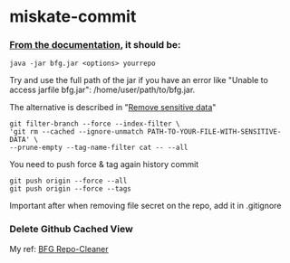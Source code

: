 # miskate-commit

### [From the documentation](https://rtyley.github.io/bfg-repo-cleaner/0), it should be:

```
java -jar bfg.jar <options> yourrepo

```
Try and use the full path of the jar if you have an error like "Unable to access jarfile bfg.jar": /home/user/path/to/bfg.jar.

The alternative is described in "[Remove sensitive data](https://docs.github.com/en/github/authenticating-to-github/removing-sensitive-data-from-a-repository)"

```
git filter-branch --force --index-filter \
'git rm --cached --ignore-unmatch PATH-TO-YOUR-FILE-WITH-SENSITIVE-DATA' \
--prune-empty --tag-name-filter cat -- --all
```
You need to push force & tag again history commit
```
git push origin --force --all
git push origin --force --tags
```

Important after when removing file secret on the repo, add it in .gitignore


### Delete Github Cached View


My ref:
[BFG Repo-Cleaner](https://rtyley.github.io/bfg-repo-cleaner/)


